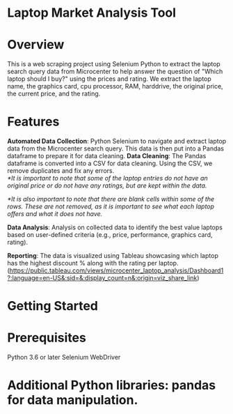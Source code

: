 # Laptop Market Analysis Tool

# Overview
This is a web scraping project using Selenium Python to extract the laptop search query data from Microcenter to help answer the question of "Which laptop should I buy?" using the prices and rating.  We extract the laptop name, the graphics card, cpu processor, RAM, harddrive, the original price, the current price, and the rating.  

# Features
**Automated Data Collection**: Python Selenium to navigate and extract laptop data from the Microcenter search query.  This data is then put into a Pandas dataframe to prepare it for data cleaning.
**Data Cleaning**: The Pandas dataframe is converted into a CSV for data cleaning.  Using the CSV, we remove duplicates and fix any errors.  
_*It is important to note that some of the laptop entries do not have an original price or do not have any ratings, but are kept within the data._

_*It is also important to note that there are blank cells within some of the rows.  These are not removed, as it is important to see what each laptop offers and what it does not have._

**Data Analysis**: Analysis on collected data to identify the best value laptops based on user-defined criteria (e.g., price, performance, graphics card, rating).

**Reporting**: The data is visualized using Tableau showcasing which laptop has the highest discount % along with the rating per laptop. 
(https://public.tableau.com/views/microcenter_laptop_analysis/Dashboard1?:language=en-US&:sid=&:display_count=n&:origin=viz_share_link)

# Getting Started
# Prerequisites
Python 3.6 or later
Selenium WebDriver
# Additional Python libraries: pandas for data manipulation.
